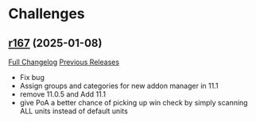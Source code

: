 # <DBM Mod> Challenges

## [r167](https://github.com/DeadlyBossMods/DBM-Challenges/tree/r167) (2025-01-08)
[Full Changelog](https://github.com/DeadlyBossMods/DBM-Challenges/compare/r166...r167) [Previous Releases](https://github.com/DeadlyBossMods/DBM-Challenges/releases)

- Fix bug  
- Assign groups and categories for new addon manager in 11.1  
- remove 11.0.5 and Add 11.1  
- give PoA a better chance of picking up win check by simply scanning ALL units instead of default units  
